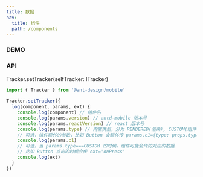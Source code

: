 ```yaml
---
title: 数据
nav:
  title: 组件
  path: /components
---
```


### DEMO

<!-- <code src="./demo/button.tsx" /> -->

### API

Tracker.setTracker(selfTracker: ITracker)

```typescript | pure
import { Tracker } from '@ant-design/mobile'

Tracker.setTracker({
  log(component, params, ext) {
    console.log(component) // 组件名
    console.log(params.version) // antd-mobile 版本号
    console.log(params.reactVersion) // react 版本号
    console.log(params.type) // 内置类型，分为 RENDERED(渲染), CUSTOM(组件自定义的上报)
    // 可选，组件额外的参数，比如 Button 会额外传 params.c1={type: props.type}
    console.log(params.c1)
    // 可选，当 params.type===CUSTOM 的时候，组件可能会传的对应的数据
    // 比如 Button 点击的时候会传 ext='onPress'
    console.log(ext)
  }
})
```
